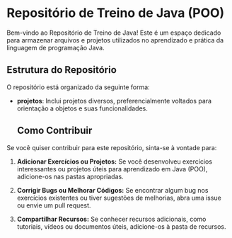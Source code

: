 # Repositório de Treino de Java (POO)

Bem-vindo ao Repositório de Treino de Java! Este é um espaço dedicado para armazenar arquivos e projetos utilizados no aprendizado e prática da linguagem de programação Java.

## Estrutura do Repositório

O repositório está organizado da seguinte forma:

- **projetos**: Inclui projetos diversos, preferencialmente voltados para orientação a objetos e suas funcionalidades.

  ## Como Contribuir

Se você quiser contribuir para este repositório, sinta-se à vontade para:

1. **Adicionar Exercícios ou Projetos:** Se você desenvolveu exercícios interessantes ou projetos úteis para aprendizado em Java (POO), adicione-os nas pastas apropriadas.

2. **Corrigir Bugs ou Melhorar Códigos:** Se encontrar algum bug nos exercícios existentes ou tiver sugestões de melhorias, abra uma issue ou envie um pull request.

3. **Compartilhar Recursos:** Se conhecer recursos adicionais, como tutoriais, vídeos ou documentos úteis, adicione-os à pasta de recursos.
